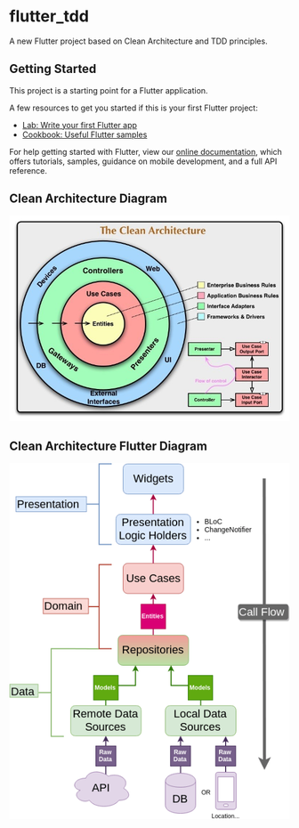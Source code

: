 # flutter_tdd

A new Flutter project based on Clean Architecture and TDD principles.

## Getting Started

This project is a starting point for a Flutter application.

A few resources to get you started if this is your first Flutter project:

- [Lab: Write your first Flutter app](https://flutter.dev/docs/get-started/codelab)
- [Cookbook: Useful Flutter samples](https://flutter.dev/docs/cookbook)

For help getting started with Flutter, view our
[online documentation](https://flutter.dev/docs), which offers tutorials,
samples, guidance on mobile development, and a full API reference.

## Clean Architecture Diagram

![Clean Architecture](images/CleanArchitecture.jpg)

## Clean Architecture Flutter Diagram

![Clean Architecture Flutter Diagram](images/Clean-Architecture-Flutter-Diagram.png)

